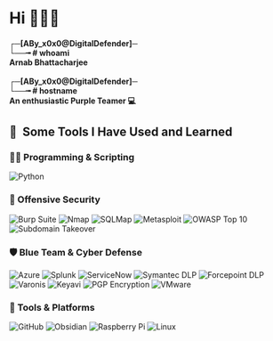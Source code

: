 <h1> Hi 🙋🏻‍♂️ </h1>
<h4>
  
┌─[ABy_x0x0@DigitalDefender]─ \
└──╼ # whoami \
Arnab Bhattacharjee \
\
┌─[ABy_x0x0@DigitalDefender]─ \
└──╼ # hostname\
An enthusiastic Purple Teamer 💻

</h4>


<h2> 🚀 &nbsp;Some Tools I Have Used and Learned </h2>

### 👨‍💻 Programming & Scripting
<!--
![Bash](https://img.shields.io/badge/-Bash-4EAA25?style=flat&logo=gnubash&logoColor=white)
![PowerShell](https://img.shields.io/badge/-PowerShell-5391FE?style=flat&logo=powershell&logoColor=white)
-->
![Python](https://img.shields.io/badge/-Python-3776AB?style=flat&logo=python&logoColor=white)

### 🧪 Offensive Security
![Burp Suite](https://img.shields.io/badge/-Burp_Suite-FF7139?style=flat&logo=burpsuite&logoColor=white)
![Nmap](https://img.shields.io/badge/-Nmap-005F87?style=flat)
![SQLMap](https://img.shields.io/badge/-SQLMap-BA0C2F?style=flat)
![Metasploit](https://img.shields.io/badge/-Metasploit-5E5CFF?style=flat)
![OWASP Top 10](https://img.shields.io/badge/-OWASP_Top_10-000000?style=flat&logo=owasp&logoColor=white)
![Subdomain Takeover](https://img.shields.io/badge/-Subdomain_Takeover-343434?style=flat)
<!--![Payload Crafting](https://img.shields.io/badge/-Custom_Payloads-grey?style=flat)
-->
### 🛡️ Blue Team & Cyber Defense
![Azure](https://img.shields.io/badge/-Azure-0078D4?style=flat&logo=microsoftazure&logoColor=white)
![Splunk](https://img.shields.io/badge/-Splunk-000000?style=flat&logo=splunk&logoColor=white)
![ServiceNow](https://img.shields.io/badge/-ServiceNow-00A1E0?style=flat&logo=servicenow&logoColor=white)
![Symantec DLP](https://img.shields.io/badge/-Symantec_DLP-FDB913?style=flat)
![Forcepoint DLP](https://img.shields.io/badge/-Forcepoint_DLP-00B388?style=flat)
![Varonis](https://img.shields.io/badge/-Varonis-ED1C24?style=flat)
![Keyavi](https://img.shields.io/badge/-Keyavi_Security-003049?style=flat)
![PGP Encryption](https://img.shields.io/badge/-PGP_Encryption-666666?style=flat)
![VMware](https://img.shields.io/badge/-VMware-607078?style=flat&logo=vmware&logoColor=white)
<!--![Microsoft Sentinel](https://img.shields.io/badge/-Sentinel-0078D4?style=flat)
![SIEM](https://img.shields.io/badge/-SIEM_Tools-grey?style=flat)
![Incident Response](https://img.shields.io/badge/-Incident_Response-grey?style=flat)
![Threat Hunting](https://img.shields.io/badge/-Threat_Hunting-grey?style=flat)
-->
### 🧰 Tools & Platforms
![GitHub](https://img.shields.io/badge/-GitHub-181717?style=flat&logo=github&logoColor=white)
![Obsidian](https://img.shields.io/badge/-Obsidian-483699?style=flat)
![Raspberry Pi](https://img.shields.io/badge/-Raspberry_Pi-C51A4A?style=flat&logo=raspberrypi&logoColor=white)
![Linux](https://img.shields.io/badge/-Linux-FCC624?style=flat&logo=linux&logoColor=black)
